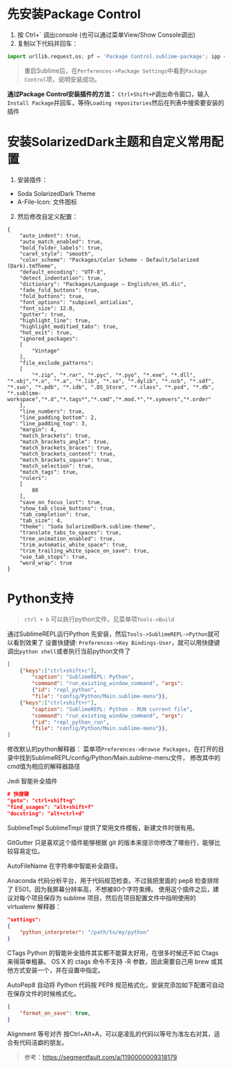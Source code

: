 # 先安装Package Control

1. 按 Ctrl+` 调出console (也可以通过菜单View/Show Console调出)
2. 复制以下代码并回车：

```python
import urllib.request,os; pf = 'Package Control.sublime-package'; ipp = sublime.installed_packages_path(); urllib.request.install_opener( urllib.request.build_opener( urllib.request.ProxyHandler()) ); open(os.path.join(ipp, pf), 'wb').write(urllib.request.urlopen( 'http://sublime.wbond.net/' + pf.replace(' ','%20')).read())
```
> 重启Sublime后，在`Perferences->Package Settings`中看到`Package Control`项，说明安装成功。

**通过Package Control安装插件的方法：**
`Ctrl+Shift+P`调出命令窗口，输入`Install Package`并回车，等待`Loading repositories`然后在列表中搜索要安装的插件

# 安装SolarizedDark主题和自定义常用配置
1. 安装插件：
- Soda SolarizedDark Theme
- A-File-Icon: 文件图标
2. 然后修改自定义配置：

```shell
{
	"auto_indent": true,
	"auto_match_enabled": true,
	"bold_folder_labels": true,
	"caret_style": "smooth",
	"color_scheme": "Packages/Color Scheme - Default/Solarized (Dark).tmTheme",
	"default_encoding": "UTF-8",
	"detect_indentation": true,
	"dictionary": "Packages/Language – English/en_US.dic",
	"fade_fold_buttons": true,
	"fold_buttons": true,
	"font_options": "subpixel_antialias",
	"font_size": 12.0,
	"gutter": true,
	"highlight_line": true,
	"highlight_modified_tabs": true,
	"hot_exit": true,
	"ignored_packages":
	[
		"Vintage"
	],
	"file_exclude_patterns":
	[
		"*.zip", "*.rar", "*.pyc", "*.pyo", "*.exe", "*.dll", "*.obj","*.o", "*.a", "*.lib", "*.so", "*.dylib", "*.ncb", "*.sdf", "*.suo", "*.pdb", "*.idb", ".DS_Store", "*.class", "*.psd", "*.db", "*.sublime-workspace","*.d","*.tags*","*.cmd","*.mod.*","*.symvers","*.order"
	],
	"line_numbers": true,
	"line_padding_bottom": 2,
	"line_padding_top": 3,
	"margin": 4,
	"match_brackets": true,
	"match_brackets_angle": true,
	"match_brackets_braces": true,
	"match_brackets_content": true,
	"match_brackets_square": true,
	"match_selection": true,
	"match_tags": true,
	"rulers":
	[
		80
	],
	"save_on_focus_lost": true,
	"show_tab_close_buttons": true,
	"tab_completion": true,
	"tab_size": 4,
	"theme": "Soda SolarizedDark.sublime-theme",
	"translate_tabs_to_spaces": true,
	"tree_animation_enabled": true,
	"trim_automatic_white_space": true,
	"trim_trailing_white_space_on_save": true,
	"use_tab_stops": true,
	"word_wrap": true
}

```

# Python支持
> `ctrl + b` 可以执行python文件，见菜单项`Tools->Build`

通过SublimeREPL运行Python
先安装，然后`Tools->SublimeREPL->Python`就可以看到效果了
设置快捷键: `Preferences->Key Bindings-User`，就可以用快捷键调出`python shell`或者执行当前python文件了
```json
[
    {"keys":["ctrl+shift+c"],
        "caption": "SublimeREPL: Python",
        "command": "run_existing_window_command", "args":
        {"id": "repl_python",
        "file": "config/Python/Main.sublime-menu"}},
    {"keys":["ctrl+shift+r"],
        "caption": "SublimeREPL: Python - RUN current file",
        "command": "run_existing_window_command", "args":
        {"id": "repl_python_run",
        "file": "config/Python/Main.sublime-menu"}},
]

```
修改默认的python解释器：
菜单项`Preferences->Browse Packages`，在打开的目录中找到SublimeREPL/config/Python/Main.sublime-menu文件，
修改其中的cmd值为相应的解释器路径

Jedi 智能补全插件
```json
# 快捷键
"goto": "ctrl+shift+g"
"find_usages": "alt+shift+f"
"docstring": "alt+ctrl+d"
```

SublimeTmpl
SublimeTmpl 提供了常用文件模板，新建文件时很有用。

GitGutter
只是喜欢这个插件能够根据 git 的版本来提示你修改了哪些行，能够比较容易定位。

AutoFileName
在字符串中智能补全路径。

Anaconda
代码分析平台，用于代码规范检查。不过我把里面的 pep8 检查排除了 E501，因为我屏幕分辨率高，不想被80个字符束缚。
使用这个插件之后，建议对每个项目保存为 sublime 项目，然后在项目配置文件中指明使用的 virtualenv 解释器：
```json
"settings":
{
    "python_interpreter": "/path/to/my/python"
}
```

CTags
Python 的智能补全插件其实都不能算太好用，在很多时候还不如 Ctags 来得简单粗暴。
OS X 的 ctags 命令不支持 -R 参数，因此需要自己用 brew 或其他方式安装一个，并在设置中指定。

AutoPep8
自动将 Python 代码按 PEP8 规范格式化，安装完添加如下配置可自动在保存文件的时候格式化。
```json
{
	"format_on_save": true,
}
```

Alignment 等号对齐
按Ctrl+Alt+A，可以是凌乱的代码以等号为准左右对其，适合有代码洁癖的朋友。

> 参考：https://segmentfault.com/a/1190000009318179

